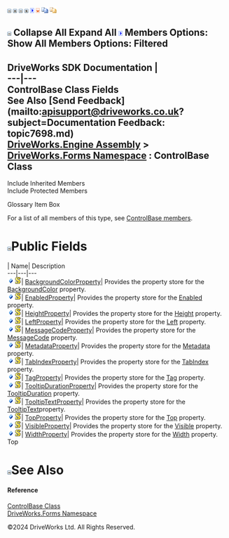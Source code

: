 ![](dotnetimages/collapse.gif) ![](dotnetimages/expand.gif) ![](dotnetimages/collapse.gif) ![](dotnetimages/expand.gif) ![](dotnetimages/drpdown.gif) ![](dotnetimages/drpdown_orange.gif) ![](dotnetimages/copycode.gif) ![](dotnetimages/copycodeHighlight.gif)

![](dotnetimages/collapse.gif) Collapse All Expand All ![](dotnetimages/drpdown.gif) Members Options: Show All  Members Options: Filtered   
---  
DriveWorks SDK Documentation  |   
---|---  
ControlBase Class Fields   
See Also [Send Feedback](mailto:apisupport@driveworks.co.uk?subject=Documentation Feedback: topic7698.md)  
[DriveWorks.Engine Assembly](topic2156.md) > [DriveWorks.Forms Namespace](topic7266.md) : ControlBase Class  
---  
  
Include Inherited Members    
Include Protected Members    


Glossary Item Box

For a list of all members of this type, see [ControlBase members](topic7699.md).

# ![](dotnetimages/collapse.gif)Public Fields

| Name| Description  
---|---|---  
![Public Field](dotnetimages/publicField.gif)![static \(Shared in Visual Basic\)](dotnetimages/static.gif)| [BackgroundColorProperty](topic7746.md)| Provides the property store for the [BackgroundColor](topic7726.md) property.   
![Public Field](dotnetimages/publicField.gif)![static \(Shared in Visual Basic\)](dotnetimages/static.gif)| [EnabledProperty](topic7747.md)| Provides the property store for the [Enabled](topic7727.md) property.   
![Public Field](dotnetimages/publicField.gif)![static \(Shared in Visual Basic\)](dotnetimages/static.gif)| [HeightProperty](topic7748.md)| Provides the property store for the [Height](topic7730.md) property.   
![Public Field](dotnetimages/publicField.gif)![static \(Shared in Visual Basic\)](dotnetimages/static.gif)| [LeftProperty](topic7749.md)| Provides the property store for the [Left](topic7732.md) property.   
![Public Field](dotnetimages/publicField.gif)![static \(Shared in Visual Basic\)](dotnetimages/static.gif)| [MessageCodeProperty](topic7750.md)| Provides the property store for the [MessageCode](topic7733.md) property.   
![Public Field](dotnetimages/publicField.gif)![static \(Shared in Visual Basic\)](dotnetimages/static.gif)| [MetadataProperty](topic7751.md)| Provides the property store for the [Metadata](topic7734.md) property.   
![Public Field](dotnetimages/publicField.gif)![static \(Shared in Visual Basic\)](dotnetimages/static.gif)| [TabIndexProperty](topic7752.md)| Provides the property store for the [TabIndex](topic7739.md) property.   
![Public Field](dotnetimages/publicField.gif)![static \(Shared in Visual Basic\)](dotnetimages/static.gif)| [TagProperty](topic7753.md)| Provides the property store for the [Tag](topic7740.md) property.   
![Public Field](dotnetimages/publicField.gif)![static \(Shared in Visual Basic\)](dotnetimages/static.gif)| [TooltipDurationProperty](topic7754.md)| Provides the property store for the [TooltipDuration](topic7741.md) property.   
![Public Field](dotnetimages/publicField.gif)![static \(Shared in Visual Basic\)](dotnetimages/static.gif)| [TooltipTextProperty](topic7755.md)| Provides the property store for the [TooltipText](topic7742.md)property.   
![Public Field](dotnetimages/publicField.gif)![static \(Shared in Visual Basic\)](dotnetimages/static.gif)| [TopProperty](topic7756.md)| Provides the property store for the [Top](topic7743.md) property.   
![Public Field](dotnetimages/publicField.gif)![static \(Shared in Visual Basic\)](dotnetimages/static.gif)| [VisibleProperty](topic7757.md)| Provides the property store for the [Visible](topic7744.md) property.   
![Public Field](dotnetimages/publicField.gif)![static \(Shared in Visual Basic\)](dotnetimages/static.gif)| [WidthProperty](topic7758.md)| Provides the property store for the [Width](topic7745.md) property.   
Top

# ![](dotnetimages/collapse.gif)See Also

#### Reference

[ControlBase Class](topic7698.md)   
[DriveWorks.Forms Namespace](topic7266.md)

©2024 DriveWorks Ltd. All Rights Reserved.
